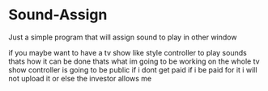 # Sound-Assign
Just a simple program that will assign sound to play in other window

if you maybe want to have a tv show like style controller to play sounds thats how it can be done
thats what im going to be working on
the whole tv show controller is going to be public if i dont get paid 
if i be paid for it i will not upload it or else the investor allows me

